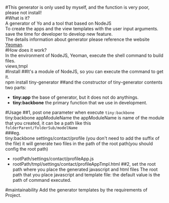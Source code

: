 #This generator is only used by myself, and the function is very poor, please not install!   
#What is it?    
A generator of Yo and a tool that based on NodeJS      
To create the apps and the view templates with the user input arguments. save the time for developer to develop new feature.        
The details information about generator please reference the website [Yeoman](http://yeoman.io).        
#How does it work?    
In the environment of NodeJS, Yeoman, execute the shell command to build files.     
views,tmpl  
#Install
##It's a module of NodeJS, so you can execute the command to get it.  
    npm install tiny-generator
##and the constructor of tiny-generator contents two parts:
*   **tiny:app** the base of generator, but it does not do anythings.
*   **tiny:backbone** the primary function that we use in development.  

#Usage
##1, post one parameter when execute `tiny:backbone`
    tiny:backbone appModuleName
the appModuleName is name of the module that you created, it can be a path like this `folderParent/folderSub/modelName`   
###eg.      
    tiny:backbone settings/contact/profile (you don't need to add the suffix of the file)
it will generate two files in the path of the root path(you should config the root path)

*   rootPath/settings/contact/profileApp.js
*   rootPath/tmpl/settings/contact/profileAppTmpl.html
##2, set the root path where you place the generated javascript and html files
The root path that you place javascript and template file: the default value is the path of command executed\.

#maintainability
Add the generator templates by the requirements of Project.
    
    
    
    